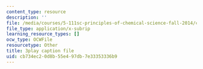 ```yaml
---
content_type: resource
description: ''
file: /media/courses/5-111sc-principles-of-chemical-science-fall-2014/cb734ec20d8b55e497db7e33353336b9_wS1MX-C2V9w.vtt
file_type: application/x-subrip
learning_resource_types: []
ocw_type: OCWFile
resourcetype: Other
title: 3play caption file
uid: cb734ec2-0d8b-55e4-97db-7e33353336b9
---
```

